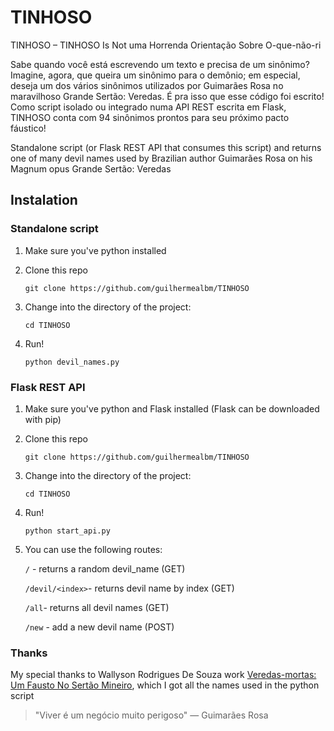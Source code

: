 # TINHOSO

TINHOSO – TINHOSO Is Not uma Horrenda Orientação Sobre O-que-não-ri

Sabe quando você está escrevendo um texto e precisa de um sinônimo? Imagine, agora, que queira um sinônimo para o demônio; em especial, deseja um dos vários sinônimos utilizados por Guimarães Rosa no maravilhoso Grande Sertão: Veredas. É pra isso que esse código foi escrito!
Como script isolado ou integrado numa API REST escrita em Flask, TINHOSO conta com 94 sinônimos prontos para seu próximo pacto fáustico!

Standalone script (or Flask REST API that consumes this script) and returns one of many devil names used by Brazilian author Guimarães Rosa on his Magnum opus Grande Sertão: Veredas

## Instalation

### Standalone script
1. Make sure you've python installed
2. Clone this repo

    `git clone https://github.com/guilhermealbm/TINHOSO`
3. Change into the directory of the project:

    `cd TINHOSO`
4. Run!

    `python devil_names.py`

### Flask REST API
1. Make sure you've python and Flask installed (Flask can be downloaded with pip)
2. Clone this repo

    `git clone https://github.com/guilhermealbm/TINHOSO`
3. Change into the directory of the project:

    `cd TINHOSO`
4. Run!

    `python start_api.py`
5. You can use the following routes:

    `/` - returns a random devil_name (GET)

    `/devil/<index>`- returns devil name by index (GET)

    `/all`- returns all devil names (GET)
    
    `/new` - add a new devil name (POST)

### Thanks
My special thanks to Wallyson Rodrigues De Souza work [Veredas-mortas: Um Fausto No Sertão Mineiro](https://repositorio.ufrn.br/jspui/bitstream/123456789/25767/1/VeredasmortasFausto_Souza_2018.pdf), which I got all the names used in the python script

> "Viver é um negócio muito perigoso"
> — Guimarães Rosa